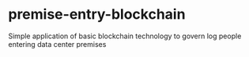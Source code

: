 # premise-entry-blockchain
Simple application of basic blockchain technology to govern log people entering data center premises
